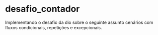 # desafio_contador
Implementando o desafio da dio sobre o seguinte assunto cenários com fluxos condicionais, repetições e excepcionais.
